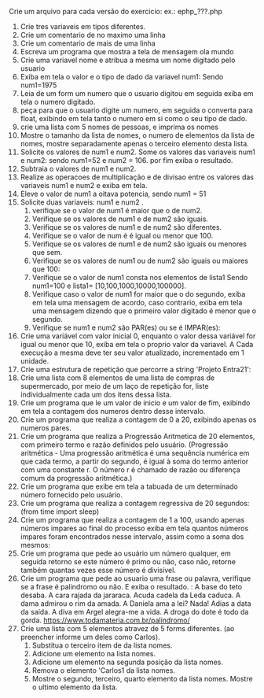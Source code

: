 Crie um arquivo para cada versão do exercicio:
ex.: 
    ephp_???.php

1. Crie tres variaveis em tipos diferentes.
2. Crie um comentario de no maximo uma linha
3. Crie um comentario de mais de uma linha
4. Escreva um programa que mostra a tela de mensagem ola mundo
5. Crie uma variavel nome e atribua a mesma um nome digitado pelo usuario
6. Exiba em tela o valor e o tipo de dado da variavel num1: Sendo num1=1975
7. Leia de um form um numero que o usuario digitou em seguida exiba em tela o numero digitado. 
8. peça para que o usuario digite um numero, em seguida o converta para float, exibindo em tela tanto o numero em si como o seu tipo de dado. 
9.  crie uma lista com 5 nomes de pessoas, e imprima os nomes
10. Mostre o tamanho da lista de nomes, o numero de elementos da lista de nomes, mostre separadamente apenas o terceiro elemento desta lista. 
11. Solicite os valores de num1 e num2. Some os valores das variaveis num1 e num2: sendo num1=52 e num2 = 106. por fim exiba o resultado.
13. Subtraia o valores de num1 e num2. 
14. Realize as operacoes de multiplicação e de divisao entre os valores das variaveis num1 e num2 e exiba em tela. 
15. Eleve o valor de num1 a oitava potencia, sendo num1 = 51 
16. Solicite duas variaveis: num1 e num2 . 
    1.  verifique se o valor de num1 é maior que o de num2. 
    2.  Verifique se os valores de num1 e de num2 são iguais.
    3.  Verifique se os valores de num1 e de num2 são diferentes. 
    4.  Verifique se o valor de num é é igual ou menor que 100.
    5.  Verifique se os valores de num1 e de num2 são iguais ou menores que sem. 
    6.  Verifique se os valores de num1 ou de num2 são iguais ou maiores que 100:
    7.  Verifique se o valor de num1 consta nos elementos de lista1 Sendo num1=100 e lista1= [10,100,1000,10000,100000].
    8.  Verifique caso o valor de num1 for maior que o do segundo, exiba em tela uma mensagem de acordo, caso contrario, exiba em tela uma mensagem dizendo que o primeiro valor digitado é menor que o segundo. 
    9.  Verifique se num1 e num2 são PAR(es) ou se é IMPAR(es):
17. Crie uma variável com valor inicial 0, enquanto o valor dessa variável for igual ou menor que 10, exiba em tela o proprio valor da variavel. A Cada execução a mesma deve ter seu valor atualizado, incrementado em 1 unidade. 
18. Crie uma estrutura de repetição que percorre a string 'Projeto Entra21':
19. Crie uma lista com 8 elementos de uma lista de compras de supermercado, por meio de um laço de repetição for, liste individualmente cada um dos itens dessa lista. 
20. Crie um programa que le um valor de inicio e um valor de fim, exibindo em tela a contagem dos numeros dentro desse intervalo.
21. Crie um programa que realiza a contagem de 0 a 20, exibindo apenas os numeros pares. 
22. Crie um programa que realiza a Progressão Aritmetica de 20 elementos, com primeiro termo e razão definidos pelo usuário.  (Progressão aritmética - Uma progressão aritmética é uma sequência numérica em que cada termo, a partir do segundo, é igual à soma do termo anterior com uma constante r. O número r é chamado de razão ou diferença comum da progressão aritmética.)
23. Crie um programa que exibe em tela a tabuada de um determinado número fornecido pelo usuário.
24. Crie um programa que realiza a contagem regressiva de 20 segundos: (from time import sleep)
25. Crie um programa que realiza a contagem de 1 a 100, usando apenas números impares ao final do processo exiba em tela quantos números impares foram encontrados nesse intervalo, assim como a soma dos mesmos:
26. Crie um programa que pede ao usuário um número qualquer, em seguida retorno se este número é primo ou não, caso não, retorne também quantas vezes esse número é divisível. 
27. Crie um programa que pede ao usuario uma frase ou palavra, verifique se a frase é palindromo ou não. E exiba o resultado. : A base do teto desaba. A cara rajada da jararaca. Acuda cadela da Leda caduca. A dama admirou o rim da amada. A Daniela ama a lei? Nada! Adias a data da saída. A diva em Argel alegra-me a vida. A droga do dote é todo da gorda. https://www.todamateria.com.br/palindromo/
28. Crie uma lista com 5 elementos atravez de 5 forms diferentes. (ao preencher informe um deles como Carlos).
    1.  Substitua o terceiro item de da lista nomes. 
    2.  Adicione um elemento na lista nomes. 
    3.  Adicione um elemento na segunda posição da lista nomes. 
    4.  Remova o elemento 'Carlos1 da lista nomes. 
    5.  Mostre o segundo, terceiro, quarto elemento da lista nomes. Mostre o ultimo elemento da lista. 